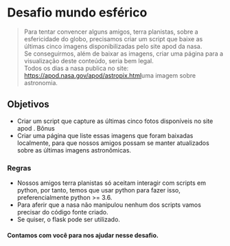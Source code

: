 # Desafio mundo esférico
> Para tentar convencer alguns amigos, terra planistas, sobre a esfericidade do globo,
precisamos criar um script que baixe as últimas cinco imagens disponibilizadas pelo site
apod da nasa.  
Se conseguirmos, além de baixar as imagens, criar uma página para a visualização deste
conteúdo, seria bem legal.  
Todos os dias a nasa publica no site:​ ​ https://apod.nasa.gov/apod/astropix.html ​ uma imagem
sobre astronomia.

## Objetivos

- Criar um script que capture as últimas cinco fotos disponíveis no site​ ​ apod​ .
Bônus
- Criar uma página que liste essas imagens que foram baixadas localmente, para que nossos
amigos possam se manter atualizados sobre as últimas imagens astronômicas.

### Regras
- Nossos amigos terra planistas só aceitam interagir com scripts em python, por tanto, temos
que usar python para fazer isso, preferencialmente python >= 3.6.
- Para aferir que a nasa não manipulou nenhum dos scripts vamos precisar do código fonte
criado. 
- Se quiser, o flask pode ser utilizado.

#### Contamos com você para nos ajudar nesse desafio.
